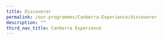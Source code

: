 ```yaml
---
title: Discoverer
permalink: /our-programmes/Canberra-Experience/discoverer
description: ""
third_nav_title: Canberra Experience
---
```

